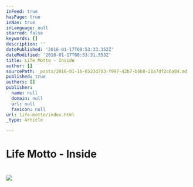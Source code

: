 ```yaml
---
inFeed: true
hasPage: true
inNav: true
inLanguage: null
starred: false
keywords: []
description: ''
datePublished: '2016-01-17T08:53:33.352Z'
dateModified: '2016-01-17T08:53:31.553Z'
title: Life Motto - Inside
author: []
sourcePath: _posts/2016-01-16-0523d703-f997-42b7-b6b8-21a7df2c6a84.md
published: true
authors: []
publisher:
  name: null
  domain: null
  url: null
  favicon: null
url: life-motto/index.html
_type: Article

---
```

# Life Motto - Inside

# ![](https://the-grid-user-content.s3-us-west-2.amazonaws.com/44ed72f6-b835-4968-bdac-dfdb70ca57ed.jpg)